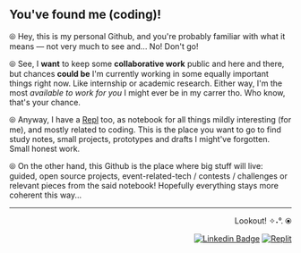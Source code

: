 ## You've found me (coding)!

⦾ Hey, this is my personal Github, and you're probably familiar with what it means — not very much to see and... No! Don't go!

⦾ See, I **want** to keep some **collaborative work** public and here and there, but chances **could be** I'm currently working in some equally important things right now. Like internship or academic research. Either way, I'm the most *available to work for you* I might ever be in my carrer tho. Who know, that's your chance.

⦾ Anyway, I have a [Repl](https://replit.com/@sbohfm) too, as notebook for all things mildly interesting (for me), and mostly related to coding. This is the place you want to go to find study notes, small projects, prototypes and drafts I might've forgotten. Small honest work.

⦾ On the other hand, this Github is the place where big stuff will live: guided, open source projects, event-related-tech / contests / challenges or relevant pieces from the said notebook! Hopefully everything stays more coherent this way...

---

<div align="right">

  Lookout! ✧˖°. ⦿
  
  <a href="https://www.linkedin.com/in/lucasrgcruz/" >![Linkedin Badge](https://img.shields.io/badge/-black?style=flat&logo=Linkedin&logoColor=white)</a>
  <a href="https://replit.com/@sbohfm">![Replit](https://img.shields.io/badge/-black?style=flat&logo=Replit&logoColor=white)</a>
  
</div>
